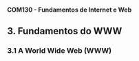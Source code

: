 #### COM130 - Fundamentos de Internet e Web

## 3. Fundamentos do WWW

### 3.1 A World Wide Web (WWW)

